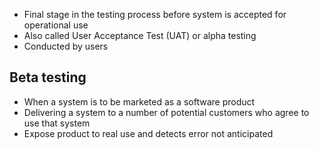 - Final stage in the testing process before system is accepted for operational use
- Also called User Acceptance Test (UAT) or alpha testing
- Conducted by users

## Beta testing
- When a system is to be marketed as a software product
- Delivering a system to a number of potential customers who agree to use that system
- Expose product to real use and detects error not anticipated
